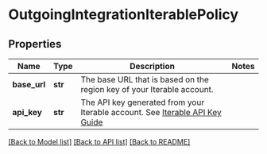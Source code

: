 # OutgoingIntegrationIterablePolicy

## Properties
Name | Type | Description | Notes
------------ | ------------- | ------------- | -------------
**base_url** | **str** | The base URL that is based on the region key of your Iterable account. | 
**api_key** | **str** | The API key generated from your Iterable account. See [Iterable API Key Guide](https://support.iterable.com/hc/en-us/articles/360043464871-API-Keys-) | 

[[Back to Model list]](../README.md#documentation-for-models) [[Back to API list]](../README.md#documentation-for-api-endpoints) [[Back to README]](../README.md)


